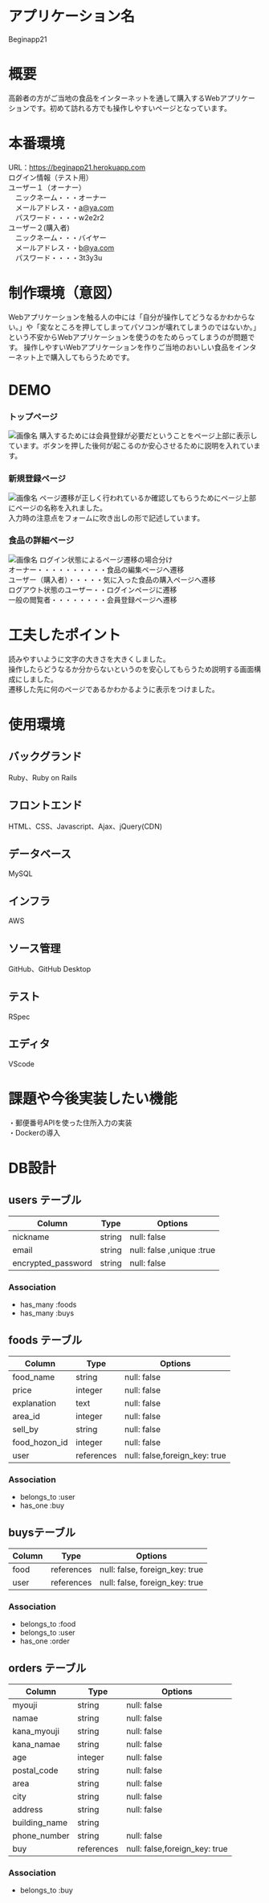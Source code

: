 
# アプリケーション名
Beginapp21
# 概要
高齢者の方がご当地の食品をインターネットを通して購入するWebアプリケーションです。初めて訪れる方でも操作しやすいページとなっています。
# 本番環境
URL：https://beginapp21.herokuapp.com<br>
ログイン情報（テスト用）<br>
ユーザー１（オーナー）<br>
&emsp;ニックネーム・・・オーナー <br>
&emsp;メールアドレス・・a@ya.com <br>
&emsp;パスワード・・・・w2e2r2   <br>
ユーザー２(購入者)<br>
&emsp;ニックネーム・・・バイヤー <br>
&emsp;メールアドレス・・b@ya.com <br>
&emsp;パスワード・・・・3t3y3u   
# 制作環境（意図）
Webアプリケーションを触る人の中には「自分が操作してどうなるかわからない。」や「変なところを押してしまってパソコンが壊れてしまうのではないか。」という不安からWebアプリケーションを使うのをためらってしまうのが問題です。
操作しやすいWebアプリケーションを作りご当地のおいしい食品をインターネット上で購入してもらうためです。
# DEMO
### トップページ
![画像名](https://github.com/yakyutarou/beginapp21/blob/%E3%83%A6%E3%83%BC%E3%82%B6%E3%83%BC%E7%AE%A1%E7%90%86%E6%A9%9F%E8%83%BD/toppage.png)
購入するためには会員登録が必要だということをページ上部に表示しています。ボタンを押した後何が起こるのか安心させるために説明を入れています。

### 新規登録ページ
![画像名](https://github.com/yakyutarou/beginapp21/blob/%E3%83%A6%E3%83%BC%E3%82%B6%E3%83%BC%E7%AE%A1%E7%90%86%E6%A9%9F%E8%83%BD/registration.png)
ページ遷移が正しく行われているか確認してもらうためにページ上部にページの名称を入れました。<br>
入力時の注意点をフォームに吹き出しの形で記述しています。
### 食品の詳細ページ
![画像名](showpage2.png)
ログイン状態によるページ遷移の場合分け<br>
オーナー・・・・・・・・・・食品の編集ページへ遷移<br>
ユーザー（購入者）・・・・・気に入った食品の購入ページへ遷移<br>
ログアウト状態のユーザー・・ログインページに遷移<br>
一般の閲覧者・・・・・・・・会員登録ページへ遷移
# 工夫したポイント
読みやすいように文字の大きさを大きくしました。<br>
操作したらどうなるか分からないというのを安心してもらうため説明する画面構成にしました。<br>
遷移した先に何のページであるかわかるように表示をつけました。
# 使用環境
## バックグランド
Ruby、Ruby on Rails
## フロントエンド
HTML、CSS、Javascript、Ajax、jQuery(CDN)
## データベース
MySQL
## インフラ
AWS
## ソース管理
GitHub、GitHub Desktop
## テスト
RSpec
## エディタ
VScode
# 課題や今後実装したい機能
・郵便番号APIを使った住所入力の実装<br>
・Dockerの導入
# DB設計

## users テーブル

| Column             | Type   | Options                   |
| ------------------ | ------ | ------------------------- |
| nickname           | string | null: false               |
| email              | string | null: false ,unique :true |
| encrypted_password | string | null: false               |

### Association

- has_many :foods
- has_many :buys

## foods テーブル

| Column        | Type       | Options                      |
| ------------- | ---------  | ---------------------------- |      
| food_name     | string     | null: false                  |
| price         | integer    | null: false                  |
| explanation   | text       | null: false                  |
| area_id       | integer    | null: false                  |
| sell_by       | string     | null: false                  |
| food_hozon_id | integer    | null: false                  |
| user          | references | null: false,foreign_key: true| 

### Association

- belongs_to :user
- has_one :buy

##  buysテーブル

| Column     | Type             |  Options                      |
| ---------- | ----------       | ----------------------------- |
| food       | references       | null: false, foreign_key: true|
| user       | references       | null: false, foreign_key: true|

### Association

- belongs_to :food
- belongs_to :user
- has_one :order

## orders テーブル

| Column        | Type       | Options                       |
| -----------   | ---------- | ----------------------------- |
| myouji        | string     | null: false                   |
| namae         | string     | null: false                   |
| kana_myouji   | string     | null: false                   |
| kana_namae    | string     | null: false                   |
| age           | integer    | null: false                   |
| postal_code   | string     | null: false                   |
| area          | string     | null: false                   |
| city          | string     | null: false                   |
| address       | string     | null: false                   |
| building_name | string     |                               | 
| phone_number  | string     | null: false                   |
| buy           | references | null: false,foreign_key: true |

### Association

- belongs_to :buy
